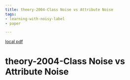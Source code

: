 ```yaml
---
title: theory-2004-Class Noise vs Attribute Noise
tags:
- learning-with-noisy-label
- paper

---
```


[local pdf](../../../pdfs/theory-2004-Class%20Noise%20vs%20Attribute%20Noise.pdf)

# theory-2004-Class Noise vs Attribute Noise
